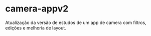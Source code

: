 # camera-appv2
Atualização da versão de estudos de um app de camera com filtros, edições e melhoria de layout.
